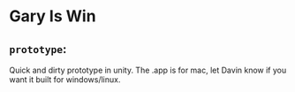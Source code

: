 # Gary Is Win

## `prototype`:

Quick and dirty prototype in unity. The .app is for mac, let Davin know if you want it built for windows/linux.
